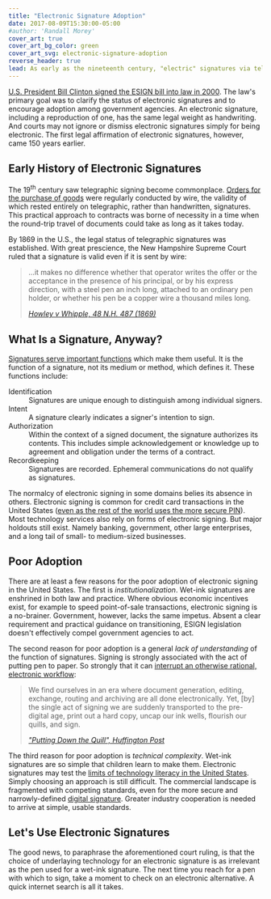 ```yaml
---
title: "Electronic Signature Adoption"
date: 2017-08-09T15:30:00-05:00
#author: 'Randall Morey'
cover_art: true
cover_art_bg_color: green
cover_art_svg: electronic-signature-adoption
reverse_header: true
lead: As early as the nineteenth century, "electric" signatures via telegraph were common and legal.  Today, electronic signing is legal almost everywhere in the world.  Why is adoption so poor in the United States?
---
```


[U.S. President Bill Clinton signed the ESIGN bill into law in 2000][electronic-signatures-given-legal-standing].  The law's primary goal was to clarify the status of electronic signatures and to encourage adoption among government agencies.  An electronic signature, including a reproduction of one, has the same legal weight as handwriting.  And courts may not ignore or dismiss electronic signatures simply for being electronic.  The first legal affirmation of electronic signatures, however, came 150 years earlier.

<!--more-->

## Early History of Electronic Signatures

The 19<sup>th</sup> century saw telegraphic signing become commonplace.  [Orders for the purchase of goods][howley-v-whipple-excerpt-law-of-contracts-1893] were regularly conducted by wire, the validity of which rested entirely on telegraphic, rather than handwritten, signatures.  This practical approach to contracts was borne of necessity in a time when the round-trip travel of documents could take as long as it takes today.

By 1869 in the U.S., the legal status of telegraphic signatures was established.  With great prescience, the New Hampshire Supreme Court ruled that a signature is valid even if it is sent by wire:

> &hellip;it makes no difference whether that operator writes the offer or
> the acceptance in the presence of his principal, or by his express direction,
> with a steel pen an inch long, attached to an ordinary pen holder, or whether
> his pen be a copper wire a thousand miles long.
>
> <cite>[Howley v Whipple, 48 N.H. 487 (1869)][howley-v-whipple-excerpt-law-of-contracts-1893]</cite>

## What Is a Signature, Anyway?

[Signatures serve important functions][social-media-and-electronic-commerce-law] which make them useful.  It is the function of a signature, not its medium or method, which defines it.  These functions include:

<dl>
  <dt>Identification</dt>
  <dd>Signatures are unique enough to distinguish among individual signers.</dd>

  <dt>Intent</dt>
  <dd>A signature clearly indicates a signer's intention to sign.</dd>

  <dt>Authorization</dt>
  <dd>Within the context of a signed document, the signature authorizes its contents.  This includes simple acknowledgement or knowledge up to agreement and obligation under the terms of a contract.</dd>

  <dt>Recordkeeping</dt>
  <dd>Signatures are recorded.  Ephemeral communications do not qualify as signatures.</dd>
</dl>

The normalcy of electronic signing in some domains belies its absence in others.  Electronic signing is common for credit card transactions in the United States ([even as the rest of the world uses the more secure PIN][cc-security]).  Most technology services also rely on forms of electronic signing.  But major holdouts still exist.  Namely banking, government, other large enterprises, and a long tail of small- to medium-sized businesses.

## Poor Adoption

There are at least a few reasons for the poor adoption of electronic signing in the United States.  The first is _institutionalization_.  Wet-ink signatures are enshrined in both law and practice.  Where obvious economic incentives exist, for example to speed point-of-sale transactions, electronic signing is a no-brainer.  Government, however, lacks the same impetus.  Absent a clear requirement and practical guidance on transitioning, ESIGN legislation doesn't effectively compel government agencies to act.

The second reason for poor adoption is a general _lack of understanding_ of the function of signatures.  Signing is strongly associated with the act of putting pen to paper.  So strongly that it can [interrupt an otherwise rational, electronic workflow][putting-down-the-quill]:

> We find ourselves in an era where document generation, editing, exchange,
> routing and archiving are all done electronically. Yet, [by] the single act
> of signing we are suddenly transported to the pre-digital age, print out a
> hard copy, uncap our ink wells, flourish our quills, and sign.
>
> <cite>["Putting Down the Quill", Huffington Post][putting-down-the-quill]</cite>

The third reason for poor adoption is _technical complexity_.  Wet-ink signatures are so simple that children learn to make them.  Electronic signatures may test the [limits of technology literacy in the United States][tech-literacy].  Simply choosing an approach is still difficult.  The commercial landscape is fragmented with competing standards, even for the more secure and narrowly-defined [digital signature][digital-signature].  Greater industry cooperation is needed to arrive at simple, usable standards.

## Let's Use Electronic Signatures

The good news, to paraphrase the aforementioned court ruling, is that the choice of underlaying technology for an electronic signature is as irrelevant as the pen used for a wet-ink signature.  The next time you reach for a pen with which to sign, take a moment to check on an electronic alternative.  A quick internet search is all it takes.


[electronic-signatures-given-legal-standing]: http://www.nytimes.com/2000/07/01/business/electronic-signatures-given-legal-standing.html
[electronic-signatures-legality]: https://www.docusign.com/learn/electronic-signature-legality
[howley-v-whipple-excerpt-law-of-contracts-1893]: https://books.google.com/books?id=G1M9AAAAIAAJ&pg=PA288&dq=howley+v+whipple&hl=en&sa=X&ved=0ahUKEwi1r6f588rVAhVCbiYKHelSAs8Q6AEIRzAG#v=onepage&q&f=false
[social-media-and-electronic-commerce-law]: https://books.google.com/books?id=oXLjCgAAQBAJ&pg=PA231&lpg=PA231#v=onepage&q&f=false
[legal-definitions]: https://en.wikipedia.org/wiki/Electronic_signature#Legal_definitions
[cc-security]: https://www.theatlantic.com/business/archive/2016/03/us-determined-to-have-the-least-secure-credit-cards-in-the-world/473199/
[putting-down-the-quill]: http://www.huffingtonpost.com/michael-dillon/putting-down-the-quill_b_6149222.html
[tech-literacy]: http://issues.org/18-4/young/
[digital-signature]: https://en.wikipedia.org/wiki/Digital_signature
